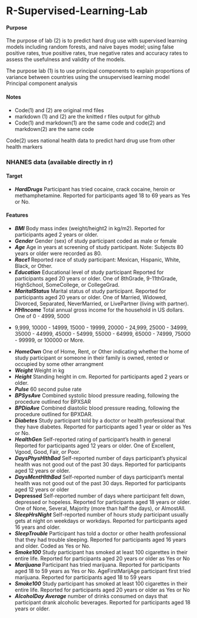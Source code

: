 # R-Supervised-Learning-Lab
#### Purpose
The purpose of lab (2) is to predict hard drug use with supervised learning models including random forests, and naive bayes model; using false positive rates, true positive rates, true negative rates and accuracy rates to assess the usefulness and validity of the models.

The purpose lab (1) is to use principal components to explain proportions of variance between countries using the unsupervised learning model Principal component analysis
#### Notes
+ Code(1) and (2) are original rmd files 
+ markdown (1) and (2) are the knitted r files output for github
+ Code(1) and markdown(1) are the same code and code(2) and markdown(2) are the same code

Code(2) uses national health data to predict hard drug use from other health markers
### NHANES data (available directly in r)
#### Target
+ ***HardDrugs*** Participant has tried cocaine, crack cocaine, heroin or methamphetamine. Reported
for participants aged 18 to 69 years as Yes or No.
#### Features
+ ***BMI*** Body mass index (weight/height2 in kg/m2). Reported for participants aged 2 years or older.
+ ***Gender*** Gender (sex) of study participant coded as male or female
+ ***Age*** Age in years at screening of study participant. Note: Subjects 80 years or older were recorded
as 80.
+ ***Race1*** Reported race of study participant: Mexican, Hispanic, White, Black, or Other.
+ ***Education*** Educational level of study participant Reported for participants aged 20 years or older.
One of 8thGrade, 9-11thGrade, HighSchool, SomeCollege, or CollegeGrad.
+ ***MaritalStatus*** Marital status of study participant. Reported for participants aged 20 years or older.
One of Married, Widowed, Divorced, Separated, NeverMarried, or LivePartner (living
with partner).
+ ***HHIncome*** Total annual gross income for the household in US dollars. One of 0 - 4999, 5000
- 9,999, 10000 - 14999, 15000 - 19999, 20000 - 24,999, 25000 - 34999, 35000 - 44999,
45000 - 54999, 55000 - 64999, 65000 - 74999, 75000 - 99999, or 100000 or More.
+ ***HomeOwn*** One of Home, Rent, or Other indicating whether the home of study participant or someone in their family is owned, rented or occupied by some other arrangment
+ ***Weight*** Weight in kg
+ ***Height*** Standing height in cm. Reported for participants aged 2 years or older.
+ ***Pulse*** 60 second pulse rate
+ ***BPSysAve*** Combined systolic blood pressure reading, following the procedure outlined for BPXSAR
+ ***BPDiaAve*** Combined diastolic blood pressure reading, following the procedure outlined for BPXDAR.
+ ***Diabetes*** Study participant told by a doctor or health professional that they have diabetes. Reported
for participants aged 1 year or older as Yes or No.
+ ***HealthGen*** Self-reported rating of participant’s health in general Reported for participants aged 12
years or older. One of Excellent, Vgood, Good, Fair, or Poor.
+ ***DaysPhysHlthBad*** Self-reported number of days participant’s physical health was not good out of
the past 30 days. Reported for participants aged 12 years or older.
+ ***DaysMentHlthBad*** Self-reported number of days participant’s mental health was not good out of
the past 30 days. Reported for participants aged 12 years or older
+ **Depressed** Self-reported number of days where participant felt down, depressed or hopeless. Reported for participants aged 18 years or older. One of None, Several, Majority (more than
half the days), or AlmostAll.
+ ***SleepHrsNight*** Self-reported number of hours study participant usually gets at night on weekdays
or workdays. Reported for participants aged 16 years and older.
+ ***SleepTrouble*** Participant has told a doctor or other health professional that they had trouble sleeping. Reported for participants aged 16 years and older. Coded as Yes or No.
+ ***Smoke100*** Study participant has smoked at least 100 cigarettes in their entire life. Reported for
participants aged 20 years or older as Yes or No
+ ***Marijuana*** Participant has tried marijuana. Reported for participants aged 18 to 59 years as Yes
or No. AgeFirstMarijAge participant first tried marijuana. Reported for participants aged 18
to 59 years
+ ***Smoke100*** Study participant has smoked at least 100 cigarettes in their entire life. Reported for
participants aged 20 years or older as Yes or No
+ ***AlcoholDay Average*** number of drinks consumed on days that participant drank alcoholic beverages. Reported for participants aged 18 years or older.





